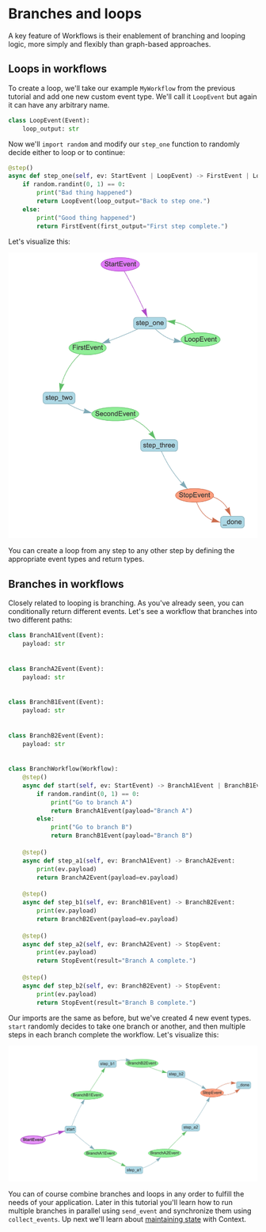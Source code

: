 # Branches and loops

A key feature of Workflows is their enablement of branching and looping logic, more simply and flexibly than graph-based approaches.

## Loops in workflows

To create a loop, we'll take our example `MyWorkflow` from the previous tutorial and add one new custom event type. We'll call it `LoopEvent` but again it can have any arbitrary name.

```python
class LoopEvent(Event):
    loop_output: str
```

Now we'll `import random` and modify our `step_one` function to randomly decide either to loop or to continue:

```python
@step()
async def step_one(self, ev: StartEvent | LoopEvent) -> FirstEvent | LoopEvent:
    if random.randint(0, 1) == 0:
        print("Bad thing happened")
        return LoopEvent(loop_output="Back to step one.")
    else:
        print("Good thing happened")
        return FirstEvent(first_output="First step complete.")
```

Let's visualize this:

![A simple loop](./loop.png)

You can create a loop from any step to any other step by defining the appropriate event types and return types.

## Branches in workflows

Closely related to looping is branching. As you've already seen, you can conditionally return different events. Let's see a workflow that branches into two different paths:

```python
class BranchA1Event(Event):
    payload: str


class BranchA2Event(Event):
    payload: str


class BranchB1Event(Event):
    payload: str


class BranchB2Event(Event):
    payload: str


class BranchWorkflow(Workflow):
    @step()
    async def start(self, ev: StartEvent) -> BranchA1Event | BranchB1Event:
        if random.randint(0, 1) == 0:
            print("Go to branch A")
            return BranchA1Event(payload="Branch A")
        else:
            print("Go to branch B")
            return BranchB1Event(payload="Branch B")

    @step()
    async def step_a1(self, ev: BranchA1Event) -> BranchA2Event:
        print(ev.payload)
        return BranchA2Event(payload=ev.payload)

    @step()
    async def step_b1(self, ev: BranchB1Event) -> BranchB2Event:
        print(ev.payload)
        return BranchB2Event(payload=ev.payload)

    @step()
    async def step_a2(self, ev: BranchA2Event) -> StopEvent:
        print(ev.payload)
        return StopEvent(result="Branch A complete.")

    @step()
    async def step_b2(self, ev: BranchB2Event) -> StopEvent:
        print(ev.payload)
        return StopEvent(result="Branch B complete.")
```

Our imports are the same as before, but we've created 4 new event types. `start` randomly decides to take one branch or another, and then multiple steps in each branch complete the workflow. Let's visualize this:

![A simple branch](./branching.png)

You can of course combine branches and loops in any order to fulfill the needs of your application. Later in this tutorial you'll learn how to run multiple branches in parallel using `send_event` and synchronize them using `collect_events`. Up next we'll learn about [maintaining state](state.md) with Context.
